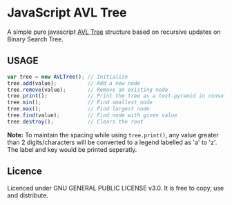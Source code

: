  # JavaScript AVL Tree 
 
 A simple pure javascript [AVL Tree](https://en.wikipedia.org/wiki/AVL_tree) structure based on recursive updates on Binary Search Tree.

 ## USAGE
 ```javascript
 var tree = new AVLTree(); // Initialize
 tree.add(value);          // Add a new node
 tree.remove(value);       // Remove an existing node
 tree.print();             // Print the tree as a text-pyramid in console
 tree.min();               // Find smallest node
 tree.max();               // Find largest node
 tree.find(value);         // Find node with given value
 tree.destroy();           // Clears the root
 ```
 
 **Note:** To maintain the spacing while using `tree.print()`, any value greater than 2 digits/characters will be converted to a legend labelled as 'a' to 'z'. The label and key would be printed seperatly. 
 
## Licence
Licenced under GNU GENERAL PUBLIC LICENSE v3.0. It is free to copy, use and distribute.
